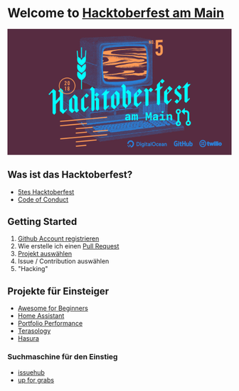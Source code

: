 # Welcome to [Hacktoberfest am Main](https://www.meetup.com/Coding-Dojo-Rhein-Main/events/254752507/)
![Hacktoberfest Logo](/images/Hacktoberfest_Am_Main.png)

## Was ist das Hacktoberfest?
* [5tes Hacktoberfest](https://hacktoberfest.digitalocean.com/faq)
* [Code of Conduct](https://docs.google.com/document/d/1gFKOhyUqMZzrZcbq8A_TpO5x9J9HK6agv70awCH8pyI/edit)

## Getting Started
1. [Github Account registrieren](https://hacktoberfest.digitalocean.com/sign_up/register)
2. Wie erstelle ich einen [Pull Request](https://www.digitalocean.com/community/tutorials/how-to-create-a-pull-request-on-github)
3. [Projekt auswählen](https://hacktoberfest.digitalocean.com/#gettingstarted)
4. Issue / Contribution auswählen
5. "Hacking"

## Projekte für Einsteiger
* [Awesome for Beginners](https://github.com/mungell/awesome-for-beginners)
* [Home Assistant](https://github.com/home-assistant/home-assistant/projects/2)
* [Portfolio Performance](https://github.com/buchen/portfolio)
* [Terasology](https://github.com/MovingBlocks/Terasology/labels/Good%20First%20Issue)
* [Hasura](https://github.com/hasura/graphql-engine/issues?q=is%3Aopen+is%3Aissue+label%3Ahacktoberfest)

### Suchmaschine für den Einstieg
* [issuehub](http://issuehub.io/)
* [up for grabs](https://up-for-grabs.net/#/)
